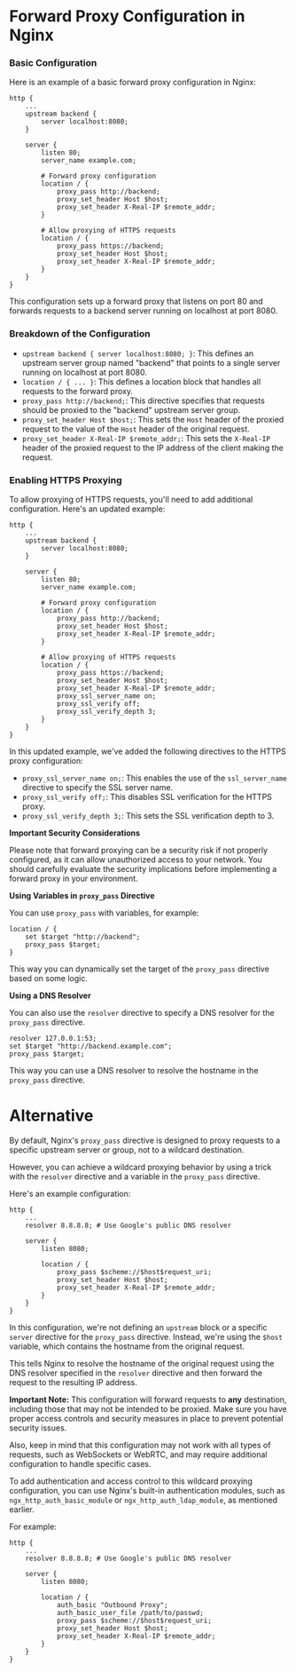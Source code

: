 **Forward Proxy Configuration in Nginx**
=====================================

### Basic Configuration

Here is an example of a basic forward proxy configuration in Nginx:
```nginx
http {
    ...
    upstream backend {
        server localhost:8080;
    }

    server {
        listen 80;
        server_name example.com;

        # Forward proxy configuration
        location / {
            proxy_pass http://backend;
            proxy_set_header Host $host;
            proxy_set_header X-Real-IP $remote_addr;
        }

        # Allow proxying of HTTPS requests
        location / {
            proxy_pass https://backend;
            proxy_set_header Host $host;
            proxy_set_header X-Real-IP $remote_addr;
        }
    }
}
```
This configuration sets up a forward proxy that listens on port 80 and forwards requests to a backend server running on localhost at port 8080.

### Breakdown of the Configuration

* `upstream backend { server localhost:8080; }`: This defines an upstream server group named "backend" that points to a single server running on localhost at port 8080.
* `location / { ... }`: This defines a location block that handles all requests to the forward proxy.
* `proxy_pass http://backend;`: This directive specifies that requests should be proxied to the "backend" upstream server group.
* `proxy_set_header Host $host;`: This sets the `Host` header of the proxied request to the value of the `Host` header of the original request.
* `proxy_set_header X-Real-IP $remote_addr;`: This sets the `X-Real-IP` header of the proxied request to the IP address of the client making the request.

### Enabling HTTPS Proxying

To allow proxying of HTTPS requests, you'll need to add additional configuration. Here's an updated example:
```nginx
http {
    ...
    upstream backend {
        server localhost:8080;
    }

    server {
        listen 80;
        server_name example.com;

        # Forward proxy configuration
        location / {
            proxy_pass http://backend;
            proxy_set_header Host $host;
            proxy_set_header X-Real-IP $remote_addr;
        }

        # Allow proxying of HTTPS requests
        location / {
            proxy_pass https://backend;
            proxy_set_header Host $host;
            proxy_set_header X-Real-IP $remote_addr;
            proxy_ssl_server_name on;
            proxy_ssl_verify off;
            proxy_ssl_verify_depth 3;
        }
    }
}
```
In this updated example, we've added the following directives to the HTTPS proxy configuration:

* `proxy_ssl_server_name on;`: This enables the use of the `ssl_server_name` directive to specify the SSL server name.
* `proxy_ssl_verify off;`: This disables SSL verification for the HTTPS proxy.
* `proxy_ssl_verify_depth 3;`: This sets the SSL verification depth to 3.

**Important Security Considerations**

Please note that forward proxying can be a security risk if not properly configured, as it can allow unauthorized access to your network. You should carefully evaluate the security implications before implementing a forward proxy in your environment.

**Using Variables in `proxy_pass` Directive**

You can use `proxy_pass` with variables, for example:
```nginx
location / {
    set $target "http://backend";
    proxy_pass $target;
}
```
This way you can dynamically set the target of the `proxy_pass` directive based on some logic.

**Using a DNS Resolver**

You can also use the `resolver` directive to specify a DNS resolver for the `proxy_pass` directive.
```nginx
resolver 127.0.0.1:53;
set $target "http://backend.example.com";
proxy_pass $target;
```
This way you can use a DNS resolver to resolve the hostname in the `proxy_pass` directive.

# Alternative
By default, Nginx's `proxy_pass` directive is designed to proxy requests to a specific upstream server or group, not to a wildcard destination.

However, you can achieve a wildcard proxying behavior by using a trick with the `resolver` directive and a variable in the `proxy_pass` directive.

Here's an example configuration:
```nginx
http {
    ...
    resolver 8.8.8.8; # Use Google's public DNS resolver

    server {
        listen 8080;

        location / {
            proxy_pass $scheme://$host$request_uri;
            proxy_set_header Host $host;
            proxy_set_header X-Real-IP $remote_addr;
        }
    }
}
```
In this configuration, we're not defining an `upstream` block or a specific `server` directive for the `proxy_pass` directive. Instead, we're using the `$host` variable, which contains the hostname from the original request.

This tells Nginx to resolve the hostname of the original request using the DNS resolver specified in the `resolver` directive and then forward the request to the resulting IP address.

**Important Note:** This configuration will forward requests to **any** destination, including those that may not be intended to be proxied. Make sure you have proper access controls and security measures in place to prevent potential security issues.

Also, keep in mind that this configuration may not work with all types of requests, such as WebSockets or WebRTC, and may require additional configuration to handle specific cases.

To add authentication and access control to this wildcard proxying configuration, you can use Nginx's built-in authentication modules, such as `ngx_http_auth_basic_module` or `ngx_http_auth_ldap_module`, as mentioned earlier.

For example:
```nginx
http {
    ...
    resolver 8.8.8.8; # Use Google's public DNS resolver

    server {
        listen 8080;

        location / {
            auth_basic "Outbound Proxy";
            auth_basic_user_file /path/to/passwd;
            proxy_pass $scheme://$host$request_uri;
            proxy_set_header Host $host;
            proxy_set_header X-Real-IP $remote_addr;
        }
    }
}
```